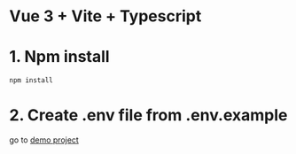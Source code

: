 # Vue 3 + Vite + Typescript

# 1. Npm install

```npm install```

# 2. Create .env file from .env.example

go to [demo project](https://vedagent-test-task-front.q-host.ru/)

